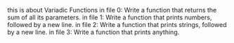 this is about Variadic Functions
in file 0: Write a function that returns the sum of all its parameters.
in file 1: Write a function that prints numbers, followed by a new line.
in file 2: Write a function that prints strings, followed by a new line.
in file 3: Write a function that prints anything.
